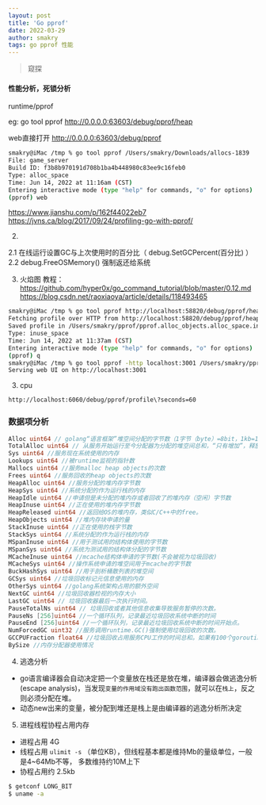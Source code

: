 ```yaml
---
layout: post
title: 'Go pprof'
date: 2022-03-29
author: smakry
tags: go pprof 性能
---
```


> 窥探

#### 性能分析，死锁分析

runtime/pprof

eg:
go tool pprof http://0.0.0.0:63603/debug/pprof/heap
 
web直接打开  http://0.0.0.0:63603/debug/pprof

```sh
smakry@iMac /tmp % go tool pprof /Users/smakry/Downloads/allocs-1839 
File: game_server
Build ID: f3b8b970191d708b1ba4b448980c83ee9c16feb0
Type: alloc_space
Time: Jun 14, 2022 at 11:16am (CST)
Entering interactive mode (type "help" for commands, "o" for options)
(pprof) web
```

<https://www.jianshu.com/p/162f44022eb7>
<https://jvns.ca/blog/2017/09/24/profiling-go-with-pprof/>

2. 
2.1 在线运行设置GC与上次使用时的百分比（ debug.SetGCPercent(百分比) ）
2.2 debug.FreeOSMemory() 强制返还给系统

3. 火焰图
教程： https://github.com/hyper0x/go_command_tutorial/blob/master/0.12.md
<https://blog.csdn.net/raoxiaoya/article/details/118493465>
```sh
smakry@iMac /tmp % go tool pprof http://localhost:58820/debug/pprof/heap
Fetching profile over HTTP from http://localhost:58820/debug/pprof/heap
Saved profile in /Users/smakry/pprof/pprof.alloc_objects.alloc_space.inuse_objects.inuse_space.025.pb.gz
Type: inuse_space
Time: Jun 14, 2022 at 11:37am (CST)
Entering interactive mode (type "help" for commands, "o" for options)
(pprof) q
smakry@iMac /tmp % go tool pprof -http localhost:3001 /Users/smakry/pprof/pprof.alloc_objects.alloc_space.inuse_objects.inuse_space.025.pb.gz
Serving web UI on http://localhost:3001
```

3. cpu
```sh
http://localhost:6060/debug/pprof/profile\?seconds=60
```

### 数据项分析

```go
Alloc uint64 // golang“语言框架”堆空间分配的字节数（1字节（byte）=8bit，1kb=1024字节）
TotalAlloc uint64 // 从服务开始运行至今分配器为分配的堆空间总和，“只有增加”，释放的时候不减少
Sys uint64 //服务现在系统使用的内存
Lookups uint64 //被runtime监视的指针数
Mallocs uint64 //服务malloc heap objects的次数
Frees uint64 //服务回收的heap objects的次数
HeapAlloc uint64 //服务分配的堆内存字节数
HeapSys uint64 //系统分配的作为运行栈的内存
HeapIdle uint64 //申请但是未分配的堆内存或者回收了的堆内存（空闲）字节数
HeapInuse uint64 //正在使用的堆内存字节数
HeapReleased uint64 //返回给OS的堆内存，类似C/C++中的free。
HeapObjects uint64 //堆内存块申请的量
StackInuse uint64 //正在使用的栈字节数
StackSys uint64 //系统分配的作为运行栈的内存
MSpanInuse uint64 //用于测试用的结构体使用的字节数
MSpanSys uint64 //系统为测试用的结构体分配的字节数
MCacheInuse uint64 //mcache结构体申请的字节数(不会被视为垃圾回收)
MCacheSys uint64 //操作系统申请的堆空间用于mcache的字节数
BuckHashSys uint64 //用于剖析桶散列表的堆空间
GCSys uint64 //垃圾回收标记元信息使用的内存
OtherSys uint64 //golang系统架构占用的额外空间
NextGC uint64 //垃圾回收器检视的内存大小
LastGC uint64 // 垃圾回收器最后一次执行时间。
PauseTotalNs uint64 // 垃圾回收或者其他信息收集导致服务暂停的次数。
PauseNs [256]uint64 //一个循环队列，记录最近垃圾回收系统中断的时间
PauseEnd [256]uint64 //一个循环队列，记录最近垃圾回收系统中断的时间开始点。
NumForcedGC uint32 //服务调用runtime.GC()强制使用垃圾回收的次数。
GCCPUFraction float64 //垃圾回收占用服务CPU工作的时间总和。如果有100个goroutine，垃圾回收的时间为1S,那么就占用了100S。
BySize //内存分配器使用情况
```

4. 逃逸分析
- go语言编译器会自动决定把一个变量放在栈还是放在堆，编译器会做逃逸分析(escape analysis)，当发现`变量的作用域没有跑出函数范围`，就可以在`栈上`，反之则必须分配在堆。
- 动态new出来的变量，被分配到堆还是栈上是由编译器的逃逸分析所决定

5. 进程线程协程占用内存
- 进程占用 4G
- 线程占用 `ulimit -s` （单位KB），但线程基本都是维持Mb的量级单位，一般是4~64Mb不等， 多数维持约10M上下
- 协程占用约 2.5kb
```sh
$ getconf LONG_BIT
$ uname -a
```







